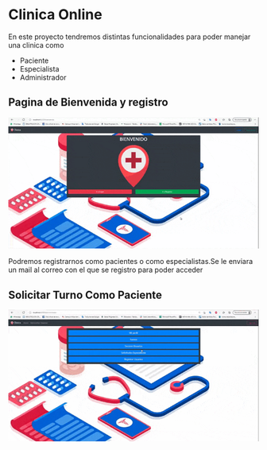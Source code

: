# Clinica Online

<p>En este proyecto tendremos distintas funcionalidades para poder manejar una clinica como</p>

<ul>
<li>Paciente</li>
<li>Especialista</li>
<li>Administrador</li>
</ul>


<h2>Pagina de Bienvenida y registro</h2>

<img src="./Readme/registro.gif" >

Podremos registrarnos como pacientes o como especialistas.Se le enviara un mail al correo con el que se registro para poder acceder


<h2>Solicitar Turno Como Paciente</h2>

<img src="./Readme/solicitarTurnoPaciente.gif" >







